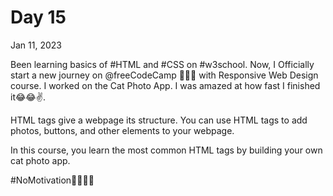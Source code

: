 # Day 15

Jan 11, 2023

Been learning basics of #HTML and #CSS on #w3school. Now, I Officially start a new journey on 
@freeCodeCamp
 🚀🚀😊 with Responsive Web Design course. I worked on the Cat Photo App.
I was amazed at how fast I finished it😂😂✌️.

HTML tags give a webpage its structure. You can use HTML tags to add photos, buttons, and other elements to your webpage.

In this course, you learn the most common HTML tags by building your own cat photo app.

#NoMotivation🙅‍♂️🙅‍♂️
